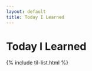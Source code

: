 ```yaml
---
layout: default
title: Today I Learned
---
```


# Today I Learned

{% include til-list.html %}